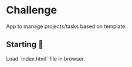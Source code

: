 # Challenge

App to manage projects/tasks based on template.

## Starting 🚀

Load ´index.html´ file in browser.